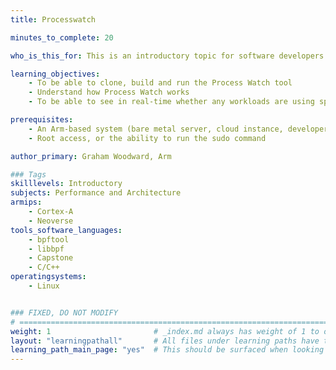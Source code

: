 ```yaml
---
title: Processwatch 

minutes_to_complete: 20

who_is_this_for: This is an introductory topic for software developers who want to build and run the Process Watch tool on their aarch64 machine. This tool can be used to see whether the system, or an individual workload, is making use of specific arm instructions/features.

learning_objectives: 
    - To be able to clone, build and run the Process Watch tool
    - Understand how Process Watch works
    - To be able to see in real-time whether any workloads are using specific Arm instructions/features

prerequisites:
    - An Arm-based system (bare metal server, cloud instance, developer board) running Linux with kernel version 5.8.0 or later
    - Root access, or the ability to run the sudo command

author_primary: Graham Woodward, Arm

### Tags
skilllevels: Introductory
subjects: Performance and Architecture
armips:
    - Cortex-A
    - Neoverse
tools_software_languages:
    - bpftool
    - libbpf
    - Capstone
    - C/C++
operatingsystems:
    - Linux


### FIXED, DO NOT MODIFY
# ================================================================================
weight: 1                       # _index.md always has weight of 1 to order correctly
layout: "learningpathall"       # All files under learning paths have this same wrapper
learning_path_main_page: "yes"  # This should be surfaced when looking for related content. Only set for _index.md of learning path content.
---
```

